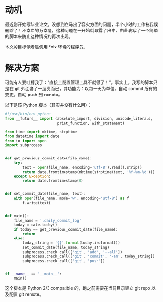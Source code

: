 # 动机

最近刚开始写毕业论文，没想到立马出了容灾方面的问题，半个小时的工作被我误删除了！不幸中的万幸是，这种问题在一开始就暴露了出来，由此我写了一个简单的脚本来防止这种情况的再次出现。

本文的目标读者是使用 *nix 环境的程序员。

# 解决方案

可能有人要吐槽我了：“直接上配置管理工具不就得了！”。事实上，我写的脚本只是在 git 外面套了一层壳而已，其功能为：以每一天为单位，自动 commit 所有的变更，自动 push 到 remote。

以下是该 Python 脚本（其实并没有什么用）：

```python
#!/usr/bin/env python
from __future__ import (absolute_import, division, unicode_literals,
                        print_function, with_statement)

from time import mktime, strptime
from datetime import date
from io import open
import subprocess


def get_previous_commit_date(file_name):
    try:
        text = open(file_name, encoding='utf-8').read().strip()
        return date.fromtimestamp(mktime(strptime(text, '%Y-%m-%d')))
    except Exception:
        return date.fromtimestamp(0)


def set_commit_date(file_name, text):
    with open(file_name, mode='w', encoding='utf-8') as f:
        f.write(text)


def main():
    file_name = '.daily_commit_log'
    today = date.today()
    if today == get_previous_commit_date(file_name):
        return
    else:
        today_string = '{}'.format(today.isoformat())
        set_commit_date(file_name, today_string)
        subprocess.check_call(['git', 'add', '--all'])
        subprocess.check_call(['git', 'commit', '-am', today_string])
        subprocess.check_call(['git', 'push'])


if __name__ == '__main__':
    main()
```

这个脚本是 Python 2/3 compatible 的，跑之前需要在当前目录建立 git repo 以及配置 git remote。
